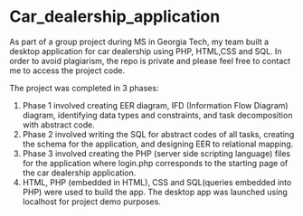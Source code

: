 # Car_dealership_application
As part of a group project during MS in Georgia Tech, my team built a desktop application for car dealership using PHP, HTML,CSS and SQL. In order to avoid plagiarism, the repo is private and please feel free to contact me to access the project code.

The project was completed in 3 phases:
1. Phase 1 involved creating EER diagram, IFD (Information Flow Diagram) diagram, identifying data types and constraints, and task decomposition with abstract code.
2. Phase 2 involved writing the SQL for abstract codes of all tasks, creating the schema for the application, and designing EER to relational mapping.
3. Phase 3 involved creating the PHP (server side scripting language) files for the application where login.php corresponds to the starting page of the car dealership application. 
4. HTML, PHP (embedded in HTML),  CSS and SQL(queries embedded into PHP)  were used to build the app. The desktop app was launched using localhost for project demo purposes.
